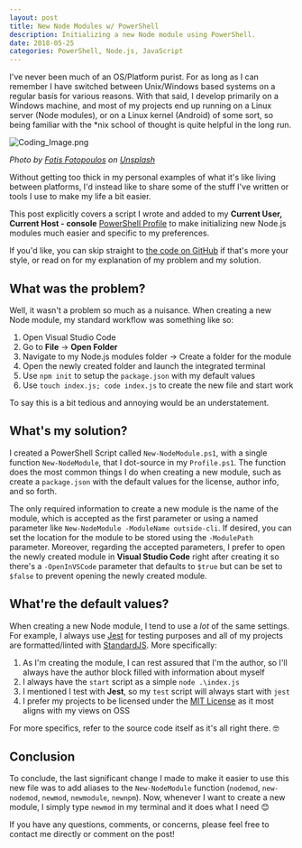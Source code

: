 ```yaml
---
layout: post
title: New Node Modules w/ PowerShell
description: Initializing a new Node module using PowerShell.
date: 2018-05-25
categories: PowerShell, Node.js, JavaScript
---
```


I've never been much of an OS/Platform purist. For as long as I can remember I have switched between Unix/Windows based systems on a regular basis for various reasons. With that said, I develop primarily on a Windows machine, and most of my projects end up running on a Linux server (Node modules), or on a Linux kernel (Android) of some sort, so being familiar with the \*nix school of thought is quite helpful in the long run.

![Coding_Image.png][7]

_Photo by [Fotis Fotopoulos][5] on [Unsplash][6]_

Without getting too thick in my personal examples of what it's like living between platforms, I'd instead like to share some of the stuff I've written or tools I use to make my life a bit easier.

This post explicitly covers a script I wrote and added to my **Current User, Current Host - console** [PowerShell Profile][1] to make initializing new Node.js modules much easier and specific to my preferences.

If you'd like, you can skip straight to [the code on GitHub][2] if that's more your style, or read on for my explanation of my problem and my solution.

## What was the problem?

Well, it wasn't a problem so much as a nuisance. When creating a new Node module, my standard workflow was something like so:

1. Open Visual Studio Code
2. Go to **File** -> **Open Folder**
3. Navigate to my Node.js modules folder -> Create a folder for the module
4. Open the newly created folder and launch the integrated terminal
5. Use `npm init` to setup the `package.json` with my default values
6. Use `touch index.js; code index.js` to create the new file and start work

To say this is a bit tedious and annoying would be an understatement.

## What's my solution?

I created a PowerShell Script called `New-NodeModule.ps1`, with a single function `New-NodeModule`, that I dot-source in my `Profile.ps1`. The function does the most common things I do when creating a new module, such as create a `package.json` with the default values for the license, author info, and so forth.

The only required information to create a new module is the name of the module, which is accepted as the first parameter or using a named parameter like `New-NodeModule -ModuleName outside-cli`. If desired, you can set the location for the module to be stored using the `-ModulePath` parameter. Moreover, regarding the accepted parameters, I prefer to open the newly created module in **Visual Studio Code** right after creating it so there's a `-OpenInVSCode` parameter that defaults to `$true` but can be set to `$false` to prevent opening the newly created module.

## What're the default values?

When creating a new Node module, I tend to use a _lot_ of the same settings. For example, I always use [Jest][3] for testing purposes and all of my projects are formatted/linted with [StandardJS][4]. More specifically:

1. As I'm creating the module, I can rest assured that I'm the author, so I'll always have the author block filled with information about myself
2. I always have the `start` script as a simple `node .\index.js`
3. I mentioned I test with **Jest**, so my `test` script will always start with `jest`
4. I prefer my projects to be licensed under the [MIT License][4] as it most aligns with my views on OSS

For more specifics, refer to the source code itself as it's all right there. 🤓

## Conclusion

To conclude, the last significant change I made to make it easier to use this new file was to add aliases to the `New-NodeModule` function (`nodemod`, `new-nodemod`, `newmod`, `newmodule`, `newnpm`). Now, whenever I want to create a new module, I simply type `newmod` in my terminal and it does what I need 😊

If you have any questions, comments, or concerns, please feel free to contact me directly or comment on the post!

[1]: https://blogs.technet.microsoft.com/heyscriptingguy/2012/05/21/understanding-the-six-powershell-profiles/
[2]: https://github.com/Alcha/PowerShell/blob/master/Scripts/New-NodeModule.ps1
[3]: https://facebook.github.io/jest/
[4]: https://standardjs.com/
[5]: https://unsplash.com/photos/LJ9KY8pIH3E?utm_source=unsplash&utm_medium=referral&utm_content=creditCopyText
[6]: https://unsplash.com/search/photos/coding?utm_source=unsplash&utm_medium=referral&utm_content=creditCopyText
[7]: https://i.imgur.com/S4E7XoP.png
